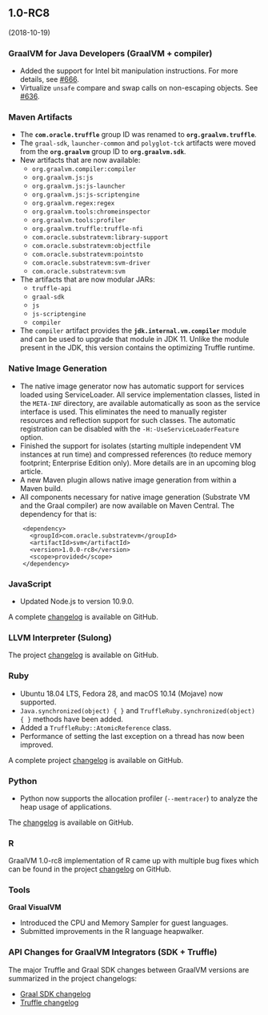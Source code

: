 ## 1.0-RC8
(2018-10-19)
### GraalVM for Java Developers (GraalVM + compiler)
* Added the support for Intel bit manipulation instructions. For more details, see [#666](https://github.com/oracle/graal/pull/666).
* Virtualize `unsafe` compare and swap calls on non-escaping objects. See [#636](https://github.com/oracle/graal/pull/636).

### Maven Artifacts
* The **`com.oracle.truffle`** group ID was renamed to **`org.graalvm.truffle`**.
* The `graal-sdk`, `launcher-common` and `polyglot-tck` artifacts were moved from the **`org.graalvm`** group ID to **`org.graalvm.sdk`**.
* New artifacts that are now available:
  - `org.graalvm.compiler:compiler`
  - `org.graalvm.js:js`
  - `org.graalvm.js:js-launcher`
  - `org.graalvm.js:js-scriptengine`
  - `org.graalvm.regex:regex`
  - `org.graalvm.tools:chromeinspector`
  - `org.graalvm.tools:profiler`
  - `org.graalvm.truffle:truffle-nfi`
  - `com.oracle.substratevm:library-support`
  - `com.oracle.substratevm:objectfile`
  - `com.oracle.substratevm:pointsto`
  - `com.oracle.substratevm:svm-driver`
  - `com.oracle.substratevm:svm`
* The artifacts that are now modular JARs:
  - `truffle-api`
  - `graal-sdk`
  - `js`
  - `js-scriptengine`
  - `compiler`
* The `compiler` artifact provides the **`jdk.internal.vm.compiler`** module and can be used to upgrade that module in JDK 11. Unlike the module present in the JDK, this version contains the optimizing Truffle runtime.

### Native Image Generation

* The native image generator now has automatic support for services loaded using ServiceLoader.
All service implementation classes, listed in the `META-INF` directory, are available automatically as soon as the service interface is used. This eliminates the need to manually register resources and reflection support for such classes. The automatic registration can be disabled with the `-H:-UseServiceLoaderFeature` option.
* Finished the support for isolates (starting multiple independent VM instances at run time) and compressed references (to reduce memory footprint; Enterprise Edition only). More details are in an upcoming blog article.
* A new Maven plugin allows native image generation from within a Maven build.
* All components necessary for native image generation (Substrate VM and the Graal compiler) are now available on Maven Central. The dependency for that is:
```
    <dependency>
      <groupId>com.oracle.substratevm</groupId>
      <artifactId>svm</artifactId>
      <version>1.0.0-rc8</version>
      <scope>provided</scope>
    </dependency>
```    

### JavaScript
* Updated Node.js to version 10.9.0.

A complete [changelog](https://github.com/graalvm/graaljs/blob/master/CHANGELOG.md#version-100-rc8) is available on GitHub.

### LLVM Interpreter (Sulong)
The project [changelog](https://github.com/oracle/graal/blob/master/sulong/CHANGELOG.md#version-100-rc8) is available on GitHub.

### Ruby
* Ubuntu 18.04 LTS, Fedora 28, and macOS 10.14 (Mojave) now supported.
* `Java.synchronized(object) { }` and `TruffleRuby.synchronized(object) { }` methods have been added.
* Added a `TruffleRuby::AtomicReference` class.
* Performance of setting the last exception on a thread has now been improved.

A complete project [changelog](https://github.com/oracle/truffleruby/blob/master/CHANGELOG.md#10-rc-8-19-october-2018) is available on GitHub.

### Python
* Python now supports the allocation profiler (`--memtracer`) to analyze the heap usage of applications.

The [changelog](https://github.com/graalvm/graalpython/blob/master/CHANGELOG.md#version-100-rc8) is available on GitHub.

### R
GraalVM 1.0-rc8 implementation of R came up with multiple bug fixes which can be found in the project [changelog](https://github.com/oracle/fastr/blob/master/CHANGELOG.md#10-rc-8) on GitHub.

### Tools
**Graal VisualVM**
* Introduced the CPU and Memory Sampler for guest languages.
* Submitted improvements in the R language heapwalker.

### API Changes for GraalVM Integrators (SDK + Truffle)
The major Truffle and Graal SDK changes between GraalVM versions are summarized in the project changelogs:
- [Graal SDK changelog](https://github.com/oracle/graal/blob/master/sdk/CHANGELOG.md#version-10-rc8)
- [Truffle changelog](https://github.com/oracle/graal/blob/master/truffle/CHANGELOG.md#version-100-rc8)
